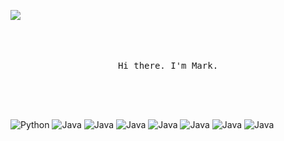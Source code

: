 ![](https://markpersonal.oss-us-east-1.aliyuncs.com/pic/NoCodeRightNow.png)

<p align="center">
  <br>
  <br>
  <br>
  <samp>Hi there. I'm Mark.<br>
  <br>
  <br>
  <br>
  <br>
</p>
  
![Python](https://img.shields.io/badge/-Python-black?style=flat&logo=python&logoColor=white&link=https://github.com/hritik5102)
![Java](https://img.shields.io/badge/Java-black?style=flat&logo=java&logoColor=white&link=https://github.com/hritik5102)
![Java](https://img.shields.io/badge/JavaScript-black?style=flat&logo=javascript&logoColor=white&link=https://github.com/hritik5102)
![Java](https://img.shields.io/badge/HTML5-black?style=flat&logo=html5&logoColor=white&link=https://github.com/hritik5102)
![Java](https://img.shields.io/badge/CSS3-black?style=flat&logo=css3&logoColor=white&link=https://github.com/hritik5102)
![Java](https://img.shields.io/badge/MYsql-black?style=flat&logo=java&logoColor=white&link=https://github.com/hritik5102)
![Java](https://img.shields.io/badge/SpringBoot-black?style=flat&logo=spring&logoColor=white&link=https://github.com/hritik5102)
![Java](https://img.shields.io/badge/MySQL-black?style=flat&logo=mysql&logoColor=white&link=https://github.com/hritik5102)
